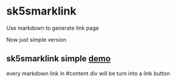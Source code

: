 # sk5smarklink
Use markdown to generate link page

Now just simple version

## sk5smarklink simple [demo](https://www.sk5s.cyou/sk5smarklink/simple)
every markdown link in #content div will be turn into a link button
